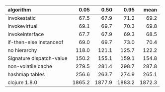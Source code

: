 |algorithm                |   0.05|   0.50|   0.95|   mean|
|:------------------------|------:|------:|------:|------:|
|invokestatic             |   67.5|   67.9|   71.2|   69.2|
|invokevirtual            |   69.1|   69.7|   70.3|   69.8|
|invokeinterface          |   67.7|   67.9|   69.3|   68.5|
|if-then-else instanceof  |   69.0|   69.7|   73.0|   70.4|
|no hierarchy             |  118.0|  121.1|  125.7|  122.2|
|Signature dispatch-value |  150.2|  155.1|  159.1|  154.8|
|non-volatile cache       |  279.5|  281.4|  298.7|  287.8|
|hashmap tables           |  256.6|  263.7|  274.9|  265.1|
|clojure 1.8.0            | 1865.2| 1877.9| 1883.2| 1872.3|
